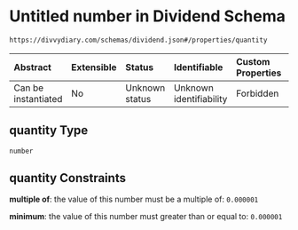# Untitled number in Dividend Schema

```txt
https://divvydiary.com/schemas/dividend.json#/properties/quantity
```

| Abstract            | Extensible | Status         | Identifiable            | Custom Properties | Additional Properties | Access Restrictions | Defined In                                                             |
| :------------------ | :--------- | :------------- | :---------------------- | :---------------- | :-------------------- | :------------------ | :--------------------------------------------------------------------- |
| Can be instantiated | No         | Unknown status | Unknown identifiability | Forbidden         | Allowed               | none                | [dividend.json\*](../src/schemas/dividend.json "open original schema") |

## quantity Type

`number`

## quantity Constraints

**multiple of**: the value of this number must be a multiple of: `0.000001`

**minimum**: the value of this number must greater than or equal to: `0.000001`
